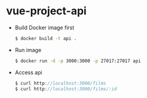 # vue-project-api

- Build Docker image first

  ```bash
  $ docker build -t api .
  ```

- Run image

  ```bash
  $ docker run -d -p 3000:3000 -p 27017:27017 api
  ```

- Access api

  ```js
  $ curl http://localhost:3000/films
  $ curl http://localhost:3000/films/:id
  ```
